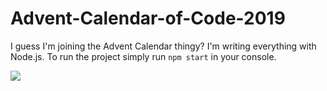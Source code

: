 # Advent-Calendar-of-Code-2019

I guess I'm joining the Advent Calendar thingy? I'm writing everything with Node.js. To run the project simply run `npm start` in your console.

![](https://github.com/alstol/Advent-Calendar-of-Code-2019/workflows/Run%20Exercises/badge.svg)
